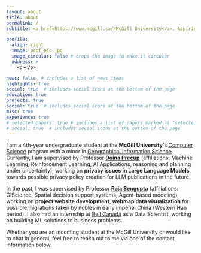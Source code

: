 ```yaml
---
layout: about
title: about
permalink: /
subtitle: <a href=https://www.mcgill.ca/>McGill University</a>. Aspiring Data Scientist | Undergraduate Research Assistant

profile:
  align: right
  image: prof_pic.jpg
  image_circular: false # crops the image to make it circular
  address: >
    <p></p>

news: false  # includes a list of news items
highlights: true
social: true  # includes social icons at the bottom of the page
education: true
projects: true
social: true  # includes social icons at the bottom of the page
misc: true
experience: true
# selected_papers: true # includes a list of papers marked as "selected={true}"
# social: true  # includes social icons at the bottom of the page
---
```


I am a 4th-year undergraduate student at the **McGill University**'s [Computer Science](https://www.cs.mcgill.ca/) program with a minor in [Geographical Information Science](https://gic.geog.mcgill.ca/). Currently, I am supervised by Professor [**Doina Precup**](https://mila.quebec/en/person/doina-precup/) (affiliations: Machine Learning, Reinforcement Learning, AI Applications, reasoning and planning under uncertainty), working on **privacy issues in Large Language Models** towards possible privacy policy creation for LLM publications in the future.

In the past, I was supervised by Professor [**Raja Sengupta**](https://tomlinson.lab.mcgill.ca/Sengupta/index.html) (affiliations: GIScience, Spatial decision support systems, Agent-based modeling), working on **project website development**, **webmap data visualization** for possible migrations taken by nobles in early imperial China (Western Han period). I also had an internship at [Bell Canada](https://www.bell.ca/) as a Data Scientist, working on building ML solutions to business problems.

Whether you are an incoming student at the McGill University or would like to chat in general, feel free to reach out to me via one of the contact information below.